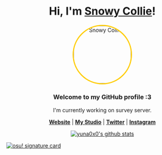 <!-- 

<p align="center">
  <a href="https://snowycollie.acsstudio.site/">
    <img src="bg.webp" alt="Banner">
  </a>
</p> -->

<h1 align="center">Hi, I'm <a href="https://snowycollie.acsstudio.site/">Snowy Collie</a>!</h1>
<p align="center">
  <a href="https://snowycollie.acsstudio.site/">
    <img src="https://snowycollie.acsstudio.site/avatar.png" alt="Snowy Collie" style="width: 150px; height: 150px; border-radius: 50%; border: 3px solid #ffcc00;">
  </a>
</p>
<h3 align="center">Welcome to my GitHub profile :3</h3>

<p align="center">I'm currently working on survey server.</p>

<p align="center">
  <strong><a href="https://snowycollie.acsstudio.site/">Website</a></strong> |
  <strong><a href="https://acsstudio.site/">My Studio</a></strong> |
  <strong><a href="https://x.com/SnowyCollie">Twitter</a></strong> |
  <strong><a href="https://www.instagram.com/snowy_collie/">Instagram</a></strong>
</p>

<p align="center">
  <a href="https://github.com/Snowy-Collie"><img src="https://github-readme-stats.vercel.app/api?username=Snowy-Collie" alt="yuna0x0's github stats"></a>
</p>

[![osu! signature card](/card?user=Snowy-Collie&mode=std&lang=en&animation=true&skills=true)](https://osu.ppy.sh/u/Snowy-Collie)
<!--
**Snowy-Collie/Snowy-Collie** is a ✨ _special_ ✨ repository because its `README.md` (this file) appears on your GitHub profile.

Here are some ideas to get you started:

- 🔭 I’m currently working on ...
- 🌱 I’m currently learning ...
- 👯 I’m looking to collaborate on ...
- 🤔 I’m looking for help with ...
- 💬 Ask me about ...
- 📫 How to reach me: ...
- 😄 Pronouns: ...
- ⚡ Fun fact: ...
-->

